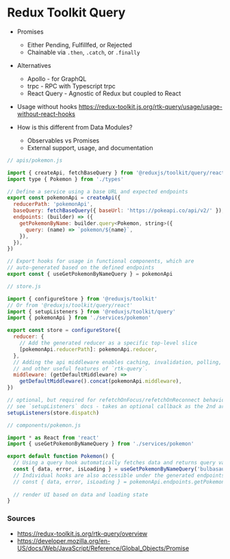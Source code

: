 # Redux Toolkit Query

- Promises
  - Either Pending, Fulfillfed, or Rejected
  - Chainable via `.then`, `.catch`, or `.finally`

- Alternatives
  - Apollo - for GraphQL
  - trpc - RPC with Typescript trpc
  - React Query - Agnostic of Redux but coupled to React
- Usage without hooks https://redux-toolkit.js.org/rtk-query/usage/usage-without-react-hooks
- How is this different from Data Modules?
  - Observables vs Promises
  - External support, usage, and documentation

```js
// apis/pokemon.js

import { createApi, fetchBaseQuery } from '@reduxjs/toolkit/query/react';
import type { Pokemon } from './types'

// Define a service using a base URL and expected endpoints
export const pokemonApi = createApi({
  reducerPath: 'pokemonApi',
  baseQuery: fetchBaseQuery({ baseUrl: 'https://pokeapi.co/api/v2/' }),
  endpoints: (builder) => ({
    getPokemonByName: builder.query<Pokemon, string>({
      query: (name) => `pokemon/${name}`,
    }),
  }),
})

// Export hooks for usage in functional components, which are
// auto-generated based on the defined endpoints
export const { useGetPokemonByNameQuery } = pokemonApi
```

```js
// store.js

import { configureStore } from '@reduxjs/toolkit'
// Or from '@reduxjs/toolkit/query/react'
import { setupListeners } from '@reduxjs/toolkit/query'
import { pokemonApi } from './services/pokemon'

export const store = configureStore({
  reducer: {
    // Add the generated reducer as a specific top-level slice
    [pokemonApi.reducerPath]: pokemonApi.reducer,
  },
  // Adding the api middleware enables caching, invalidation, polling,
  // and other useful features of `rtk-query`.
  middleware: (getDefaultMiddleware) =>
    getDefaultMiddleware().concat(pokemonApi.middleware),
})

// optional, but required for refetchOnFocus/refetchOnReconnect behaviors
// see `setupListeners` docs - takes an optional callback as the 2nd arg for customization
setupListeners(store.dispatch)
```

```js
// components/pokemon.js

import * as React from 'react'
import { useGetPokemonByNameQuery } from './services/pokemon'

export default function Pokemon() {
  // Using a query hook automatically fetches data and returns query values
  const { data, error, isLoading } = useGetPokemonByNameQuery('bulbasaur')
  // Individual hooks are also accessible under the generated endpoints:
  // const { data, error, isLoading } = pokemonApi.endpoints.getPokemonByName.useQuery('bulbasaur')
  
  // render UI based on data and loading state
}
```
### Sources

-   https://redux-toolkit.js.org/rtk-query/overview
-   https://developer.mozilla.org/en-US/docs/Web/JavaScript/Reference/Global_Objects/Promise
